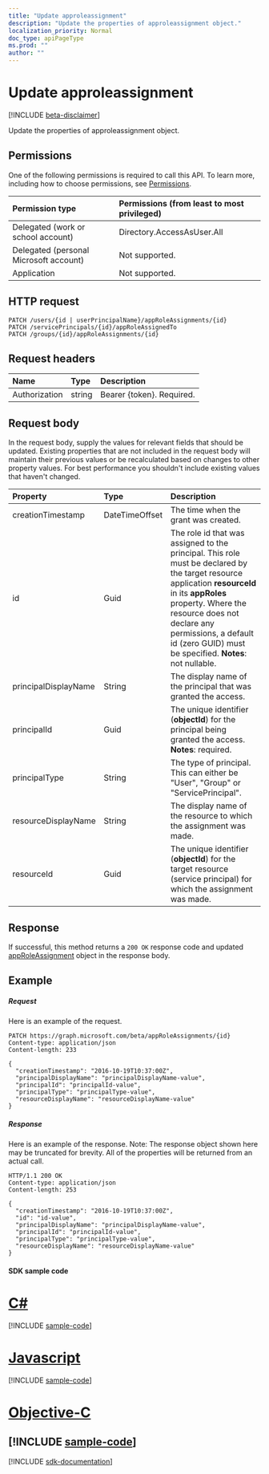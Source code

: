```yaml
---
title: "Update approleassignment"
description: "Update the properties of approleassignment object."
localization_priority: Normal
doc_type: apiPageType
ms.prod: ""
author: ""
---
```


# Update approleassignment

[!INCLUDE [beta-disclaimer](../../includes/beta-disclaimer.md)]

Update the properties of approleassignment object.
## Permissions
One of the following permissions is required to call this API. To learn more, including how to choose permissions, see [Permissions](/graph/permissions-reference).

|Permission type      | Permissions (from least to most privileged)              |
|:--------------------|:---------------------------------------------------------|
|Delegated (work or school account) | Directory.AccessAsUser.All   |
|Delegated (personal Microsoft account) | Not supported.    |
|Application | Not supported. |

## HTTP request
<!-- { "blockType": "ignored" } -->
```http
PATCH /users/{id | userPrincipalName}/appRoleAssignments/{id}
PATCH /servicePrincipals/{id}/appRoleAssignedTo
PATCH /groups/{id}/appRoleAssignments/{id}
```
## Request headers
| Name       | Type | Description|
|:-----------|:------|:----------|
| Authorization  | string  | Bearer {token}. Required. |

## Request body
In the request body, supply the values for relevant fields that should be updated. Existing properties that are not included in the request body will maintain their previous values or be recalculated based on changes to other property values. For best performance you shouldn't include existing values that haven't changed.

| Property	   | Type	|Description|
|:---------------|:--------|:----------|
|creationTimestamp|DateTimeOffset|The time when the grant was created.|
|id|Guid|The role id that was assigned to the principal.  This role must be declared by the target resource application **resourceId** in its **appRoles** property. Where the resource does not declare any permissions, a default id (zero GUID) must be specified.                            **Notes**: not nullable.            |
|principalDisplayName|String|The display name of the principal that was granted the access.|
|principalId|Guid|The unique identifier (**objectId**) for the principal being granted the access.                            **Notes**: required.            |
|principalType|String|The type of principal.  This can either be "User", "Group" or "ServicePrincipal".|
|resourceDisplayName|String|The display name of the resource to which the assignment was made.|
|resourceId|Guid|The unique identifier (**objectId**) for the target resource (service principal) for which the assignment was made.|

## Response

If successful, this method returns a `200 OK` response code and updated [appRoleAssignment](../resources/approleassignment.md) object in the response body.
## Example
##### Request
Here is an example of the request.
<!-- {
  "blockType": "request",
  "name": "update_approleassignment"
}-->
```http
PATCH https://graph.microsoft.com/beta/appRoleAssignments/{id}
Content-type: application/json
Content-length: 233

{
  "creationTimestamp": "2016-10-19T10:37:00Z",
  "principalDisplayName": "principalDisplayName-value",
  "principalId": "principalId-value",
  "principalType": "principalType-value",
  "resourceDisplayName": "resourceDisplayName-value"
}
```
##### Response
Here is an example of the response. Note: The response object shown here may be truncated for brevity. All of the properties will be returned from an actual call.
<!-- {
  "blockType": "response",
  "truncated": true,
  "@odata.type": "microsoft.graph.appRoleAssignment"
} -->
```http
HTTP/1.1 200 OK
Content-type: application/json
Content-length: 253

{
  "creationTimestamp": "2016-10-19T10:37:00Z",
  "id": "id-value",
  "principalDisplayName": "principalDisplayName-value",
  "principalId": "principalId-value",
  "principalType": "principalType-value",
  "resourceDisplayName": "resourceDisplayName-value"
}
```
#### SDK sample code
# [C#](#tab/cs)
[!INCLUDE [sample-code](../includes/update_approleassignment-Cs-snippets.md)]

# [Javascript](#tab/javascript)
[!INCLUDE [sample-code](../includes/update_approleassignment-Javascript-snippets.md)]

# [Objective-C](#tab/objective-c)
[!INCLUDE [sample-code](../includes/update_approleassignment-Objective-C-snippets.md)]
---

[!INCLUDE [sdk-documentation](../includes/snippets_sdk_documentation_link.md)]

<!-- uuid: 8fcb5dbc-d5aa-4681-8e31-b001d5168d79
2015-10-25 14:57:30 UTC -->
<!--
{
  "type": "#page.annotation",
  "description": "Update approleassignment",
  "keywords": "",
  "section": "documentation",
  "tocPath": "",
  "suppressions": [
    "Error: /api-reference/beta/api/approleassignment-update.md:\r\n      BookmarkMissing: '[#tab/objective-c](Objective-C)'. Did you mean: #objective-c (score: 4)",
    "Error: /api-reference/beta/api/approleassignment-update.md:\r\n      BookmarkMissing: '[#tab/cs](C#)'. Did you mean: #c (score: 5)",
    "Error: /api-reference/beta/api/approleassignment-update.md:\r\n      BookmarkMissing: '[#tab/javascript](Javascript)'. Did you mean: #javascript (score: 4)"
  ]
}
-->
